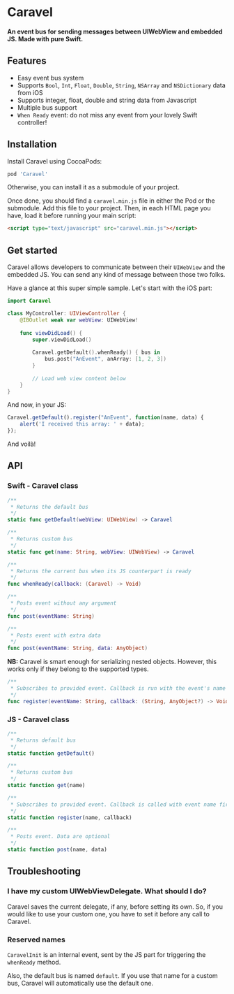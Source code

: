 # Caravel

**An event bus for sending messages between UIWebView and embedded JS. Made with pure Swift.**

## Features

* Easy event bus system
* Supports `Bool`, `Int`, `Float`, `Double`, `String`, `NSArray` and `NSDictionary` data from iOS
* Supports integer, float, double and string data from Javascript
* Multiple bus support
* `When Ready` event: do not miss any event from your lovely Swift controller!

## Installation

Install Caravel using CocoaPods:

```ruby
pod 'Caravel'
```

Otherwise, you can install it as a submodule of your project.

Once done, you should find a `caravel.min.js` file in either the Pod or the submodule. Add this file to your project. Then, in each HTML page you have, load it before running your main script:

```html
<script type="text/javascript" src="caravel.min.js"></script>
```

## Get started

Caravel allows developers to communicate between their `UIWebView` and the embedded JS. You can send any kind of message between those two folks.

Have a glance at this super simple sample. Let's start with the iOS part:

```swift
import Caravel

class MyController: UIViewController {
    @IBOutlet weak var webView: UIWebView!
    
    func viewDidLoad() {
        super.viewDidLoad()
        
        Caravel.getDefault().whenReady() { bus in
            bus.post("AnEvent", anArray: [1, 2, 3])
        }
        
        // Load web view content below
    }
}
```

And now, in your JS:

```javascript
Caravel.getDefault().register("AnEvent", function(name, data) {
    alert('I received this array: ' + data);
});
```

And voilà!

## API

### Swift - Caravel class

```swift
/**
 * Returns the default bus
 */
static func getDefault(webView: UIWebView) -> Caravel
```

```swift
/**
 * Returns custom bus
 */
static func get(name: String, webView: UIWebView) -> Caravel
```

```swift
/**
 * Returns the current bus when its JS counterpart is ready
 */
func whenReady(callback: (Caravel) -> Void)
```

```swift
/**
 * Posts event without any argument
 */
func post(eventName: String)
```

```swift
/**
 * Posts event with extra data
 */
func post(eventName: String, data: AnyObject)
```

**NB:** Caravel is smart enough for serializing nested objects. However, this works only if they belong to the supported types.

```swift
/**
 * Subscribes to provided event. Callback is run with the event's name and extra data
 */
func register(eventName: String, callback: (String, AnyObject?) -> Void)
```

### JS - Caravel class

```js
/**
 * Returns default bus
 */
static function getDefault()
```

```js
/**
 * Returns custom bus
 */
static function get(name)
```

```js
/**
 * Subscribes to provided event. Callback is called with event name first, then extra data if any
 */
static function register(name, callback)
```

```js
/**
 * Posts event. Data are optional
 */
static function post(name, data)
```

## Troubleshooting

### I have my custom UIWebViewDelegate. What should I do?

Caravel saves the current delegate, if any, before setting its own. So, if you would like to use your custom one, you have to set it before any call to Caravel.

### Reserved names

`CaravelInit` is an internal event, sent by the JS part for triggering the `whenReady` method.

Also, the default bus is named `default`. If you use that name for a custom bus, Caravel will automatically use the default one.

